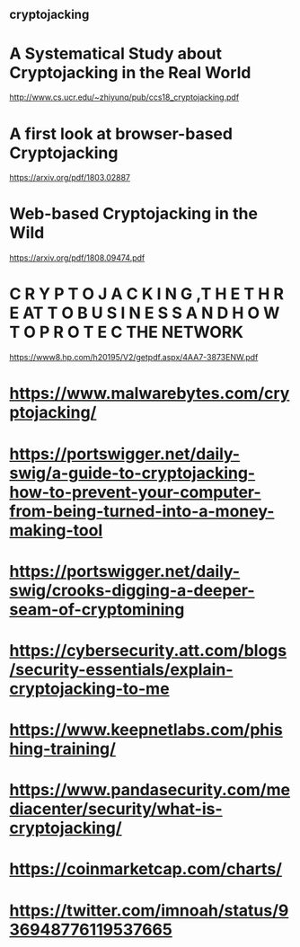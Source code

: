 ## cryptojacking
# A Systematical Study about Cryptojacking in the Real World
http://www.cs.ucr.edu/~zhiyunq/pub/ccs18_cryptojacking.pdf  

# A first look at browser-based Cryptojacking
https://arxiv.org/pdf/1803.02887

# Web-based Cryptojacking in the Wild
https://arxiv.org/pdf/1808.09474.pdf

# C R Y P T O J A C K I N G ,T H E T H R E AT T O B U S I N E S S A N D H O W T O P R O T E C THE NETWORK
https://www8.hp.com/h20195/V2/getpdf.aspx/4AA7-3873ENW.pdf

# https://www.malwarebytes.com/cryptojacking/
# https://portswigger.net/daily-swig/a-guide-to-cryptojacking-how-to-prevent-your-computer-from-being-turned-into-a-money-making-tool
# https://portswigger.net/daily-swig/crooks-digging-a-deeper-seam-of-cryptomining
# https://cybersecurity.att.com/blogs/security-essentials/explain-cryptojacking-to-me
# https://www.keepnetlabs.com/phishing-training/
# https://www.pandasecurity.com/mediacenter/security/what-is-cryptojacking/
# https://coinmarketcap.com/charts/ 

# https://twitter.com/imnoah/status/936948776119537665
